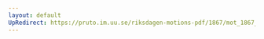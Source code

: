 ```yaml
---
layout: default
UpRedirect: https://pruto.im.uu.se/riksdagen-motions-pdf/1867/mot_1867__ak__257.pdf
---
```

